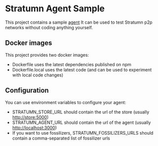 # Stratumn Agent Sample

This project contains a sample [agent](https://github.com/stratumn/agent/tree/master/packages/agent)
It can be used to test Stratumn p2p networks without coding anything yourself.

## Docker images

This project provides two docker images:

- Dockerfile uses the latest dependencies published on npm
- Dockerfile.local uses the latest code (and can be used to experiment with local code changes)

## Configuration

You can use environment variables to configure your agent:

- STRATUMN_STORE_URL should contain the url of the store (usually <http://store:5000>)
- STRATUMN_AGENT_URL should contain the url of the agent (usually <http://localhost:3000>)
- If you want to use fossilizers, STRATUMN_FOSSILIZERS_URLS should contain a comma-separated list of fossilizer urls
